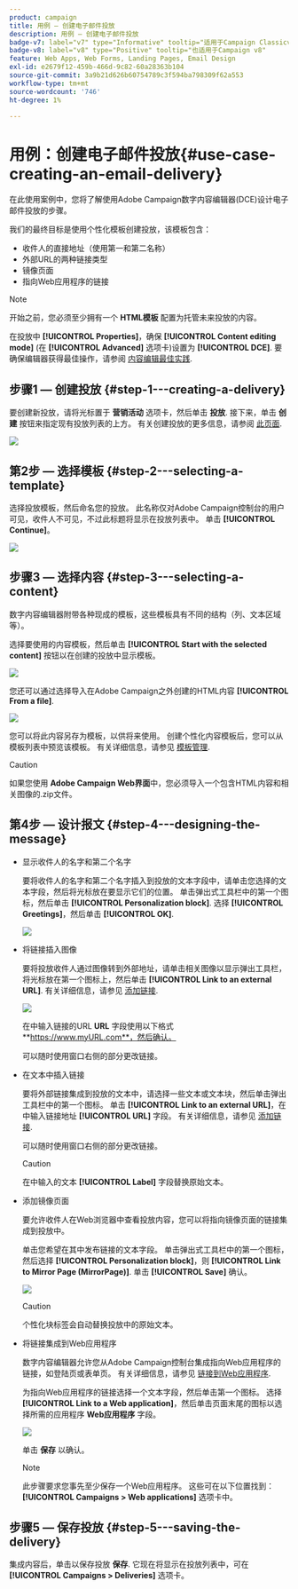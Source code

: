```yaml
---
product: campaign
title: 用例 — 创建电子邮件投放
description: 用例 — 创建电子邮件投放
badge-v7: label="v7" type="Informative" tooltip="适用于Campaign Classicv7"
badge-v8: label="v8" type="Positive" tooltip="也适用于Campaign v8"
feature: Web Apps, Web Forms, Landing Pages, Email Design
exl-id: e2679f12-459b-466d-9c82-60a28363b104
source-git-commit: 3a9b21d626b60754789c3f594ba798309f62a553
workflow-type: tm+mt
source-wordcount: '746'
ht-degree: 1%

---
```


# 用例：创建电子邮件投放{#use-case-creating-an-email-delivery}



在此使用案例中，您将了解使用Adobe Campaign数字内容编辑器(DCE)设计电子邮件投放的步骤。

我们的最终目标是使用个性化模板创建投放，该模板包含：

* 收件人的直接地址（使用第一和第二名称）
* 外部URL的两种链接类型
* 镜像页面
* 指向Web应用程序的链接

>[!NOTE]
>
>开始之前，您必须至少拥有一个 **HTML模板** 配置为托管未来投放的内容。
>
>在投放中 **[!UICONTROL Properties]**，确保 **[!UICONTROL Content editing mode]** (在 **[!UICONTROL Advanced]** 选项卡)设置为 **[!UICONTROL DCE]**. 要确保编辑器获得最佳操作，请参阅 [内容编辑最佳实践](content-editing-best-practices.md).

## 步骤1 — 创建投放 {#step-1---creating-a-delivery}

要创建新投放，请将光标置于 **营销活动** 选项卡，然后单击 **投放**. 接下来，单击 **创建** 按钮来指定现有投放列表的上方。 有关创建投放的更多信息，请参阅 [此页面](../../delivery/using/about-email-channel.md).

![](assets/delivery_step_1.png)

## 第2步 — 选择模板 {#step-2---selecting-a-template}

选择投放模板，然后命名您的投放。 此名称仅对Adobe Campaign控制台的用户可见，收件人不可见，不过此标题将显示在投放列表中。 单击 **[!UICONTROL Continue]**。

![](assets/dce_delivery_model.png)

## 步骤3 — 选择内容 {#step-3---selecting-a-content}

数字内容编辑器附带各种现成的模板，这些模板具有不同的结构（列、文本区域等）。

选择要使用的内容模板，然后单击 **[!UICONTROL Start with the selected content]** 按钮以在创建的投放中显示模板。

![](assets/dce_select_model.png)

您还可以通过选择导入在Adobe Campaign之外创建的HTML内容 **[!UICONTROL From a file]**.

![](assets/dce_select_from_file_template.png)

您可以将此内容另存为模板，以供将来使用。 创建个性化内容模板后，您可以从模板列表中预览该模板。 有关详细信息，请参见 [模板管理](template-management.md).

>[!CAUTION]
>
>如果您使用 **Adobe Campaign Web界面**&#x200B;中，您必须导入一个包含HTML内容和相关图像的.zip文件。

## 第4步 — 设计报文 {#step-4---designing-the-message}

* 显示收件人的名字和第二个名字

  要将收件人的名字和第二个名字插入到投放的文本字段中，请单击您选择的文本字段，然后将光标放在要显示它们的位置。 单击弹出式工具栏中的第一个图标，然后单击 **[!UICONTROL Personalization block]**. 选择 **[!UICONTROL Greetings]**，然后单击 **[!UICONTROL OK]**.

  ![](assets/dce_personalizationblock_greetings.png)

* 将链接插入图像

  要将投放收件人通过图像转到外部地址，请单击相关图像以显示弹出工具栏，将光标放在第一个图标上，然后单击 **[!UICONTROL Link to an external URL]**. 有关详细信息，请参见 [添加链接](editing-content.md#adding-a-link).

  ![](assets/dce_externalpage.png)

  在中输入链接的URL **URL** 字段使用以下格式 **https://www.myURL.com**，然后确认。

  可以随时使用窗口右侧的部分更改链接。

* 在文本中插入链接

  要将外部链接集成到投放的文本中，请选择一些文本或文本块，然后单击弹出工具栏中的第一个图标。 单击 **[!UICONTROL Link to an external URL]**，在中输入链接地址 **[!UICONTROL URL]** 字段。 有关详细信息，请参见 [添加链接](editing-content.md#adding-a-link).

  可以随时使用窗口右侧的部分更改链接。

  >[!CAUTION]
  >
  >在中输入的文本 **[!UICONTROL Label]** 字段替换原始文本。

* 添加镜像页面

  要允许收件人在Web浏览器中查看投放内容，您可以将指向镜像页面的链接集成到投放中。

  单击您希望在其中发布链接的文本字段。 单击弹出式工具栏中的第一个图标，然后选择 **[!UICONTROL Personalization block]**，则 **[!UICONTROL Link to Mirror Page (MirrorPage)]**. 单击 **[!UICONTROL Save]** 确认。

  ![](assets/dce_mirrorpage.png)

  >[!CAUTION]
  >
  >个性化块标签会自动替换投放中的原始文本。

* 将链接集成到Web应用程序

  数字内容编辑器允许您从Adobe Campaign控制台集成指向Web应用程序的链接，如登陆页或表单页。 有关详细信息，请参见 [链接到Web应用程序](editing-content.md#link-to-a-web-application).

  为指向Web应用程序的链接选择一个文本字段，然后单击第一个图标。 选择 **[!UICONTROL Link to a Web application]**，然后单击页面末尾的图标以选择所需的应用程序 **Web应用程序** 字段。

  ![](assets/dce_webapp.png)

  单击 **保存** 以确认。

  >[!NOTE]
  >
  >此步骤要求您事先至少保存一个Web应用程序。 这些可在以下位置找到： **[!UICONTROL Campaigns > Web applications]** 选项卡中。

## 步骤5 — 保存投放 {#step-5---saving-the-delivery}

集成内容后，单击以保存投放 **保存**. 它现在将显示在投放列表中，可在 **[!UICONTROL Campaigns > Deliveries]** 选项卡。
